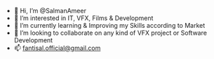 - 👋 Hi, I’m @SalmanAmeer
- 👀 I’m interested in IT, VFX, Films & Development
- 🌱 I’m currently learning & Improving my Skills according to Market
- 💞️ I’m looking to collaborate on any kind of VFX project or Software Development
- 📫 fantisal.official@gmail.com

<!---
SalmanAmeer/SalmanAmeer is a ✨ special ✨ repository because its `README.md` (this file) appears on your GitHub profile.
You can click the Preview link to take a look at your changes.
--->
